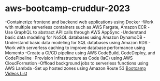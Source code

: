 # aws-bootcamp-cruddur-2023
-Containerize frontend and backend web applications using Docker
-Work with multiple serverless containers such as AWS Fargate, Amazon ECR
-Use GraphQL to abstract API calls through AWS AppSync
-Understand basic data modeling for NoSQL databases using Amazon DynamoDB
-Understand basic data modeling for SQL databases using Amazon RDS
-Work with serverless caching to improve database performance using Momento
-Create a CI/CD pipeline using AWS CodeBuild, CodeDeploy, and CodePipeline
-Provision Infrastructure as Code (IaC) using AWS CloudFormation
-Offload background jobs to serverless functions using AWS Lambda
-Set up hosted zones using Amazon Route 53
[Bootcamp Videos List](https://www.youtube.com/watch?v=8b8SvQHc4Pk&list=PLBfufR7vyJJ7k25byhRXJldB5AiwgNnWv)

